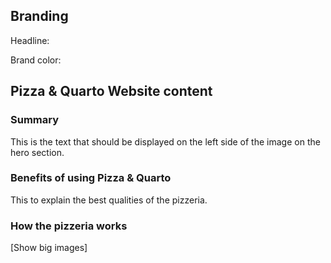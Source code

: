 ## Branding

Headline:

Brand color:

## Pizza & Quarto Website content

### Summary

This is the text that should be displayed on the left side of the image on the hero section.

### Benefits of using Pizza & Quarto

This to explain the best qualities of the pizzeria.

### How the pizzeria works

[Show big images]
